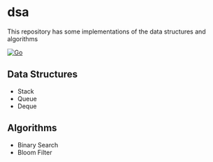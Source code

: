 # dsa

This repository has some implementations of the data structures and algorithms

[![Go](https://github.com/mishramadhav/dsa/actions/workflows/go.yml/badge.svg)](https://github.com/mishramadhav/dsa/actions/workflows/go.yml)

## Data Structures

- Stack
- Queue
- Deque

## Algorithms

- Binary Search
- Bloom Filter

